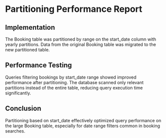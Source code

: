 # Partitioning Performance Report

## Implementation
The Booking table was partitioned by range on the start_date column with yearly partitions. Data from the original Booking table was migrated to the new partitioned table.

## Performance Testing
Queries filtering bookings by start_date range showed improved performance after partitioning. The database scanned only relevant partitions instead of the entire table, reducing query execution time significantly.

## Conclusion
Partitioning based on start_date effectively optimized query performance on the large Booking table, especially for date range filters common in booking searches.
